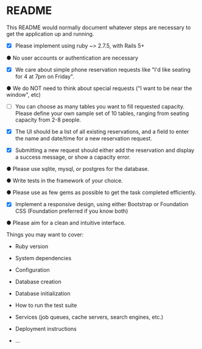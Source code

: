 # README

This README would normally document whatever steps are necessary to get the
application up and running.

- [x] Please implement using ruby ~> 2.7.5, with Rails 5+

● No user accounts or authentication are necessary

- [x] We care about simple phone reservation requests like "I'd like seating for 4 at 7pm on Friday".

● We do NOT need to think about special requests ("I want to be near the window", etc)

- [ ] You can choose as many tables you want to fill requested capacity. Please define your own sample set of 10 tables, ranging from seating capacity from 2-8 people.

- [x] The UI should be a list of all existing reservations, and a field to enter the name and date/time for a new reservation request.

- [x] Submitting a new request should either add the reservation and display a success message, or show a capacity error.

● Please use sqlite, mysql, or postgres for the database.

● Write tests in the framework of your choice.

● Please use as few gems as possible to get the task completed efficiently.

- [x] Implement a responsive design, using either Bootstrap or Foundation CSS (Foundation preferred if you know both)

● Please aim for a clean and intuitive interface.

Things you may want to cover:

* Ruby version

* System dependencies

* Configuration

* Database creation

* Database initialization

* How to run the test suite

* Services (job queues, cache servers, search engines, etc.)

* Deployment instructions

* ...
